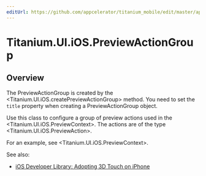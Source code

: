 ```yaml
---
editUrl: https://github.com/appcelerator/titanium_mobile/edit/master/apidoc/Titanium/UI/iOS/PreviewActionGroup.yml
---
```

# Titanium.UI.iOS.PreviewActionGroup

<TypeHeader/>

## Overview

The PreviewActionGroup is created by the <Titanium.UI.iOS.createPreviewActionGroup> method. You
need to set the `title` property when creating a PreviewActionGroup object.

Use this class to configure a group of preview actions used in the <Titanium.UI.iOS.PreviewContext>.
The actions are of the type <Titanium.UI.iOS.PreviewAction>.

For an example, see <Titanium.UI.iOS.PreviewContext>.

See also:

* [iOS Developer Library: Adopting 3D Touch on iPhone](https://developer.apple.com/library/content/documentation/UserExperience/Conceptual/Adopting3DTouchOniPhone/3DTouchAPIs.html)

<ApiDocs/>
